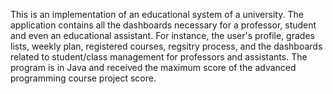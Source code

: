 This is an implementation of an educational system of a university. The application contains all the dashboards necessary for a professor, student and even an educational assistant. For instance, the user's profile, grades lists, weekly plan, registered courses, regsitry process, and the dashboards related to student/class management for professors and assistants. The program is in Java and received the maximum score of the advanced programming course project score.
